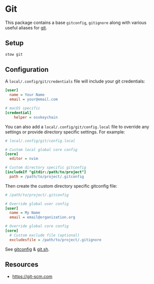 # Git

This package contains a base `gitconfig`, `gitignore` along with various useful
aliases for [git](https://git-scm.com).

## Setup

```bash
stow git
```

## Configuration

A `local/.config/git/credentials` file will include your git credentials:

```ini
[user]
  name = Your Name
  email = your@email.com

# macOS specific
[credential]
	helper = osxkeychain
```

You can also add a `local/.config/git/config.local` file to override any
settings or provide directory specific settings. For example:

```ini
# local/.config/git/config.local

# Custom local global core config
[core]
  editor = nvim

# Custom directory specific gitconfig
[includeIf "gitdir:/path/to/project"]
  path = /path/to/project/.gitconfig
```

Then create the custom directory specific gitconfig file:

```ini
# /path/to/project/.gitconfig

# Override global user config
[user]
  name = My Name
  email = email@organization.org

# Override global core config
[core]
  # Custom exclude file (optional)
  excludesfile = /path/to/project/.gitignore
```

See [gitconfig](.config/git/config) & [git.sh](.config/shell.d/git.sh).

## Resources

- https://git-scm.com

